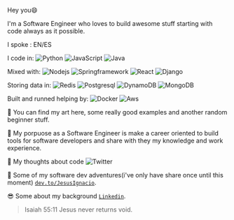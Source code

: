 Hey you😄 

I'm a Software Engineer who loves to build awesome stuff starting with code always as it possible.

I spoke : EN/ES

I code in: 
![Python](https://img.shields.io/badge/-Python-black?style=flat&logo=python)
![JavaScript](https://img.shields.io/badge/-JavaScript-black?style=flat&logo=javascript)
![Java](https://img.shields.io/badge/-Java-black?style=flat&logo=java)

Mixed with:
![Nodejs](https://img.shields.io/badge/-Nodejs-black?style=flat&logo=Node.js) 
![Springframework](https://img.shields.io/badge/-Spring-black?style=flat&logo=Spring)
![React](https://img.shields.io/badge/-React-black?style=flat&logo=React)
![Django](https://img.shields.io/badge/-Django-black?style=flat&logo=Django)


Storing data in:
![Redis](https://img.shields.io/badge/-Redis-black?style=flat&logo=Redis)
![Postgresql](https://img.shields.io/badge/-Postgresql-336791?style=flat&logo=Postgresql)
![DynamoDB](https://img.shields.io/badge/-DynamoDB-black?style=flat&logo=Dynamo)
![MongoDB](https://img.shields.io/badge/-MongoDB-black?style=flat&logo=MongoDB)



Built and runned helping by:
![Docker](https://img.shields.io/badge/-Docker-black?style=flat&logo=docker) 
![Aws](https://img.shields.io/badge/Aws-black?style=flat&logo=Aws)
 

🎯 You can find my art here, some really good examples and another random beginner stuff.

🎯 My porpuose as a Software Engineer is make a career oriented to build tools for software developers and share with they my knowledge and work experience.

🧠 My thoughts about code  ![Twitter](https://img.shields.io/twitter/url?style=social&url=https%3A%2F%2Ftwitter.com%2FThinkingOutCode)

:rocket: Some of my software dev adventures(i've only have share once until this moment) <a href="http://dev.to/JesusIgnacio" target="_blank">`dev.to/JesusIgnacio`</a>.

:sunglasses:  Some about my background  <a href="https://www.linkedin.com/in/jesuscastillobarraez/" target="_blank">`Linkedin`</a>.







> Isaiah 55:11
> Jesus never returns void.